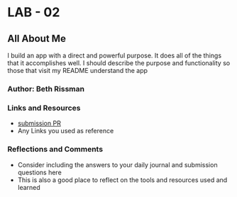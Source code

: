 # LAB - 02

## All About Me

I build an app with a direct and powerful purpose. It does all of the things that it accomplishes well. I should describe the purpose and functionality so those that visit my README understand the app

### Author: Beth Rissman

### Links and Resources
* [submission PR](http://xyz.com)
* Any Links you used as reference

### Reflections and Comments
* Consider including the answers to your daily journal and submission questions here
* This is also a good place to reflect on the tools and resources used and learned